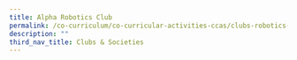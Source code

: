 ```yaml
---
title: Alpha Robotics Club
permalink: /co-curriculum/co-curricular-activities-ccas/clubs-robotics-club/
description: ""
third_nav_title: Clubs & Societies
---
```

